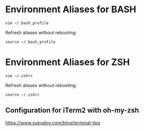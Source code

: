 # Environment Aliases for BASH

```
vim ~/.bash_profile
```

Refresh aliases without rebooting:

```
source ~/.bash_profile
```

# Environment Aliases for ZSH

```
vim ~/.zshrc
```

Refresh aliases without rebooting:

```
source ~/.zshrc
```

## Configuration for iTerm2 with oh-my-zsh
https://www.suevalov.com/blog/terminal-tips
